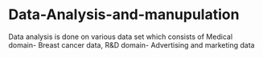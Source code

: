 # Data-Analysis-and-manupulation
Data analysis is done on various data set which consists of Medical domain- Breast cancer data,  R&amp;D domain- Advertising and marketing data
